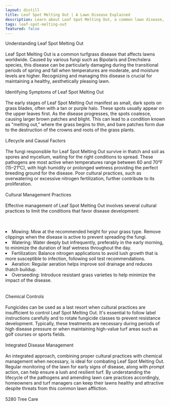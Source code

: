 ```yaml
---
layout: distill
title: Leaf Spot Melting Out | A Lawn Disease Explained
description: Learn about Leaf Spot Melting Out, a common lawn disease, its causes, symptoms, and treatment strategies to keep your turf healthy.
tags: leaf-spot-melting-out
featured: false
---
```


Understanding Leaf Spot Melting Out<br /><br />Leaf Spot Melting Out is a common turfgrass disease that affects lawns worldwide. Caused by various fungi such as Bipolaris and Drechslera species, this disease can be particularly damaging during the transitional periods of spring and fall when temperatures are moderate, and moisture levels are higher. Recognizing and managing this disease is crucial for maintaining a healthy, aesthetically pleasing lawn.<br /><br />Identifying Symptoms of Leaf Spot Melting Out<br /><br />The early stages of Leaf Spot Melting Out manifest as small, dark spots on grass blades, often with a tan or purple halo. These spots usually appear on the upper leaves first. As the disease progresses, the spots coalesce, causing larger brown patches and blight. This can lead to a condition known as "melting out," where the grass begins to thin, and bare patches form due to the destruction of the crowns and roots of the grass plants.<br /><br />Lifecycle and Causal Factors<br /><br />The fungi responsible for Leaf Spot Melting Out survive in thatch and soil as spores and mycelium, waiting for the right conditions to spread. These pathogens are most active when temperatures range between 60 and 70°F (15–21°C), with high humidity or prolonged wetness providing the perfect breeding ground for the disease. Poor cultural practices, such as overwatering or excessive nitrogen fertilization, further contribute to its proliferation.<br /><br />Cultural Management Practices<br /><br />Effective management of Leaf Spot Melting Out involves several cultural practices to limit the conditions that favor disease development:<br /><br /><br /><li>Mowing: Mow at the recommended height for your grass type. Remove clippings when the disease is active to prevent spreading the fungi.</li><li>Watering: Water deeply but infrequently, preferably in the early morning, to minimize the duration of leaf wetness throughout the day.</li><li>Fertilization: Balance nitrogen applications to avoid lush growth that is more susceptible to infection, following soil test recommendations.</li><li>Aeration: Regular aeration helps improve soil drainage and reduces thatch buildup.</li><li>Overseeding: Introduce resistant grass varieties to help minimize the impact of the disease.</li><br /><br />Chemical Controls<br /><br />Fungicides can be used as a last resort when cultural practices are insufficient to control Leaf Spot Melting Out. It's essential to follow label instructions carefully and to rotate fungicide classes to prevent resistance development. Typically, these treatments are necessary during periods of high disease pressure or when maintaining high-value turf areas such as golf courses or sports fields.<br /><br />Integrated Disease Management<br /><br />An integrated approach, combining proper cultural practices with chemical management when necessary, is ideal for combating Leaf Spot Melting Out. Regular monitoring of the lawn for early signs of disease, along with prompt action, can help ensure a lush and resilient turf. By understanding the lifecycle of the pathogens and amending lawn care practices accordingly, homeowners and turf managers can keep their lawns healthy and attractive despite threats from this common lawn affliction.<br /><br />5280 Tree Care

